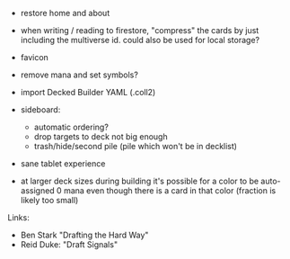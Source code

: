 
- restore home and about

- when writing / reading to firestore, "compress" the cards by just including
  the multiverse id. could also be used for local storage?

- favicon

- remove mana and set symbols?

- import Decked Builder YAML (.coll2)

- sideboard:
    - automatic ordering?
    - drop targets to deck not big enough
    - trash/hide/second pile (pile which won't be in decklist) 

- sane tablet experience

- at larger deck sizes during building it's possible for a color
  to be auto-assigned 0 mana even though there is a card in that color
  (fraction is likely too small)


Links:

- Ben Stark "Drafting the Hard Way"
- Reid Duke: "Draft Signals"

